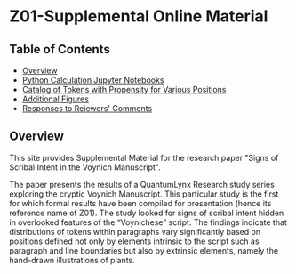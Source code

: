 # Z01-Supplemental Online Material

## Table of Contents
- [Overview](#Overview)
- [Python Calculation Jupyter Notebooks](Notebook_Index.md#Python-Calculation-Jupyter-Notebooks)
- [Catalog of Tokens with Propensity for Various Positions](Catalog_of_Token_Propensities.md#Catalog-of-Tokens-with-Propensity-for-Various-Positions)
- [Additional Figures](Additional_Figures.md#Additional-Figures)
- [Responses to Reiewers' Comments](Response_to_Reviewer_Comments.md)


## Overview
This site provides Supplemental Material for the 
research paper "Signs of Scribal Intent in the Voynich Manuscript".


The paper presents the results of a QuantumLynx Research study series exploring
the cryptic Voynich Manuscript. This particular study is the first for which 
formal results have been compiled for presentation (hence its reference name of Z01).
The study looked for signs of scribal intent hidden in overlooked features of the 
“Voynichese” script. The findings indicate that distributions of tokens within paragraphs 
vary significantly based on positions defined not only by elements intrinsic to the 
script such as paragraph and line boundaries but also by extrinsic elements, 
namely the hand-drawn illustrations of plants.



